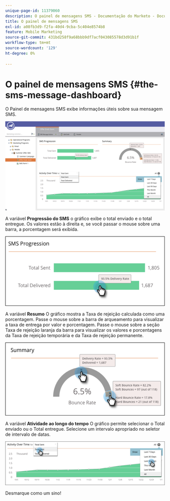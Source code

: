 ```yaml
---
unique-page-id: 11379060
description: O painel de mensagens SMS - Documentação do Marketo - Documentação do produto
title: O painel de mensagens SMS
exl-id: a08fb3d9-f2fa-40d4-9cba-5c404e8574b8
feature: Mobile Marketing
source-git-commit: 431bd258f9a68bbb9df7acf043085578d3d91b1f
workflow-type: tm+mt
source-wordcount: '129'
ht-degree: 0%

---
```


# O painel de mensagens SMS {#the-sms-message-dashboard}

O Painel de mensagens SMS exibe informações úteis sobre sua mensagem SMS.

![](assets/converted-dashboard-image.png)

A variável **Progressão do SMS** o gráfico exibe o total enviado e o total entregue. Os valores estão à direita e, se você passar o mouse sobre uma barra, a porcentagem será exibida.

![](assets/sms-progression-hand-border.png)

A variável **Resumo** O gráfico mostra a Taxa de rejeição calculada como uma porcentagem. Passe o mouse sobre a barra de arqueamento para visualizar a taxa de entrega por valor e porcentagem. Passe o mouse sobre a seção Taxa de rejeição laranja da barra para visualizar os valores e porcentagens da Taxa de rejeição temporária e da Taxa de rejeição permanente.

![](assets/hover-over-summary-hands-thin-border.png)

A variável **Atividade ao longo do tempo** O gráfico permite selecionar o Total enviado ou o Total entregue. Selecione um intervalo apropriado no seletor de intervalo de datas.

![](assets/activity-over-time-hands.png)

Desmarque como um sino!
